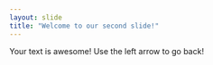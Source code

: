 ```yaml
---
layout: slide
title: "Welcome to our second slide!"
---
```

Your text is awesome!
Use the left arrow to go back!
